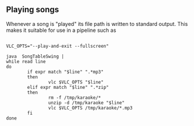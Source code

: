
##  Playing songs 


Whenever a song is "played" its file path is written to standard output.
      This makes it suitable for use in a pipeline such as

```

VLC_OPTS="--play-and-exit --fullscreen"

java  SongTableSwing |
while read line
do
        if expr match "$line" ".*mp3"
        then
                vlc $VLC_OPTS "$line"
        elif expr match "$line" ".*zip"
        then
                rm -f /tmp/karaoke/*
                unzip -d /tmp/karaoke "$line"
                vlc $VLC_OPTS /tmp/karaoke/*.mp3
        fi
done
      
```

